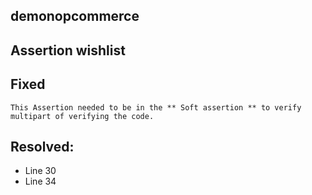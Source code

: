 ## demonopcommerce
## Assertion wishlist
## Fixed

```
This Assertion needed to be in the ** Soft assertion ** to verify multipart of verifying the code.
```
## Resolved:
* Line 30
* Line 34
